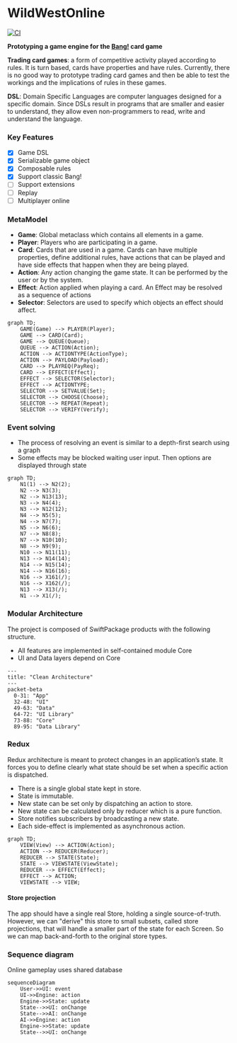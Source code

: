 # WildWestOnline

[![CI](https://github.com/stephtelolahy/WildWestOnline/actions/workflows/ios.yml/badge.svg)](https://github.com/stephtelolahy/WildWestOnline/actions/workflows/ios.yml)

**Prototyping a game engine for the [Bang!](<https://en.wikipedia.org/wiki/Bang!_(card_game)>) card game**

**Trading card games**: a form of competitive activity played according to rules. It is turn based, cards have properties and have rules.
Currently, there is no good way to prototype trading card games and then be able to test the workings and the implications of rules in these games. 

**DSL**: Domain Specific Languages are computer languages designed for a specific domain. 
Since DSLs result in programs that are smaller and easier to understand, they allow even non-programmers to read, write and understand the language.

### Key Features

- [x] Game DSL
- [x] Serializable game object
- [x] Composable rules
- [x] Support classic Bang!
- [ ] Support extensions
- [ ] Replay
- [ ] Multiplayer online

### MetaModel

- **Game**: Global metaclass which contains all elements in a game.
- **Player**: Players who are participating in a game.
- **Card**: Cards that are used in a game. Cards can have multiple properties, define additional rules, have actions that can be played and have side effects that happen when they are being played.
- **Action**: Any action changing the game state. It can be performed by the user or by the system.
- **Effect**: Action applied when playing a card. An Effect may be resolved as a sequence of actions
- **Selector**: Selectors are used to specify which objects an effect should affect.

```mermaid
graph TD;
    GAME(Game) --> PLAYER(Player);
    GAME --> CARD(Card);
    GAME --> QUEUE(Queue);
    QUEUE --> ACTION(Action);
    ACTION --> ACTIONTYPE(ActionType);
    ACTION --> PAYLOAD(Payload);
    CARD --> PLAYREQ(PayReq);
    CARD --> EFFECT(Effect);
    EFFECT --> SELECTOR(Selector);
    EFFECT --> ACTIONTYPE;
    SELECTOR --> SETVALUE(Set);
    SELECTOR --> CHOOSE(Choose);
    SELECTOR --> REPEAT(Repeat);
    SELECTOR --> VERIFY(Verify);
```

### Event solving

- The process of resolving an event is similar to a depth-first search using a graph 
- Some effects may be blocked waiting user input. Then options are displayed through state

```mermaid
graph TD;
    N1(1) --> N2(2);
    N2 --> N3(3);
    N2 --> N13(13);
    N3 --> N4(4);
    N3 --> N12(12);
    N4 --> N5(5);
    N4 --> N7(7);
    N5 --> N6(6);
    N7 --> N8(8);
    N7 --> N10(10);
    N8 --> N9(9);
    N10 --> N11(11);
    N13 --> N14(14);
    N14 --> N15(14);
    N14 --> N16(16);
    N16 --> X161(/);
    N16 --> X162(/);
    N13 --> X13(/);
    N1 --> X1(/);
```

### Modular Architecture

The project is composed of SwiftPackage products with the following structure. 
- All features are implemented in self-contained module Core
- UI and Data layers depend on Core

```mermaid
---
title: "Clean Architecture"
---
packet-beta
  0-31: "App"
  32-48: "UI"
  49-63: "Data"
  64-72: "UI Library"
  73-88: "Core"
  89-95: "Data Library"
```

### Redux

Redux architecture is meant to protect changes in an application’s state. It forces you to define clearly what state should be set when a specific action is dispatched.

- There is a single global state kept in store.
- State is immutable.
- New state can be set only by dispatching an action to store.
- New state can be calculated only by reducer which is a pure function.
- Store notifies subscribers by broadcasting a new state.
- Each side-effect is implemented as asynchronous action.

```mermaid
graph TD;
    VIEW(View) --> ACTION(Action);
    ACTION --> REDUCER(Reducer);
    REDUCER --> STATE(State);
    STATE --> VIEWSTATE(ViewState);
    REDUCER --> EFFECT(Effect);
    EFFECT --> ACTION;
    VIEWSTATE --> VIEW;
```

#### Store projection
The app should have a single real Store, holding a single source-of-truth. 
However, we can "derive" this store to small subsets, called store projections, that will handle a smaller part of the state for each Screen. So we can map back-and-forth to the original store types.

### Sequence diagram

Online gameplay uses shared database

```mermaid
sequenceDiagram
    User->>UI: event
    UI->>Engine: action
    Engine->>State: update
    State-->>UI: onChange
    State-->>AI: onChange
    AI->>Engine: action
    Engine->>State: update
    State-->>UI: onChange
```
